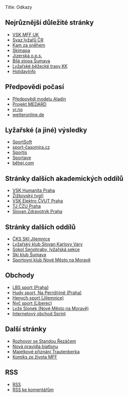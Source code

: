 Title: Odkazy

Nejrůznější důležité stránky
----------------------------

- [VSK MFF UK](http://vssk.mff.cuni.cz/)
- [Svaz lyžařů ČR](https://www.czech-ski.com/)
- [Kam za sněhem](https://www.kamzasnehem.cz/)
- [Skimapa](http://skimapa.cz/)
- [Jizerská o.p.s.](https://www.jizerskaops.cz/)
- [Bílá stopa Šumava](http://bilastopa.cz/)
- [Lyžařské běžecké trasy KK](http://gis.kr-karlovarsky.cz/klm/)
- [HolidayInfo](http://www.holidayinfo.cz/)

Předpovědi počasí
-----------------

- [Předpovědi modelu Aladin](http://portal.chmi.cz/files/portal/docs/meteo/ov/aladin/results/ala.html)
- [Projekt MEDARD](http://www.medard-online.cz/)
- [yr.no](https://www.yr.no/)
- [wetteronline.de](https://www.wetteronline.de/)

Lyžařské (a jiné) výsledky
--------------------------

- [SportSoft](https://sportsoft.cz/)
- [sport-časomíra.cz](http://sport-casomira.cz/)
- [Sportis](http://sportis.cz/)
- [Sportave](https://sportave.com/racer)
- [běhej.com](https://www.behej.com/bezecke-tabulky/zavodnici)

Stránky dalších akademických oddílů
-----------------------------------

- [VSK Humanita Praha](http://beh.vskhumanita.cz/)
- [Žižkovský tygři](http://zizkovskytygri.cz/)
- [VSK Elektro ČVUT Praha](http://vskelektro.sweb.cz/)
- [TJ ČZU Praha](https://tj.czu.cz/cs/r-11943-oddily/r-11987-bezecke-lyzovani)
- [Slovan Zdravotník Praha](https://zdravotnik-praha.webnode.cz/)

Stránky dalších oddílů
----------------------

- [ČKS SKI Jilemnice](https://www.skijilemnice.cz/)
- [Lyžařský klub Slovan Karlovy Vary](https://www.lkslovan.cz/)
- [Sokol Senohraby, lyžařská sekce](http://sokolsenohraby.sweb.cz/lyzovani.html)
- [Ski klub Šumava](http://www.skisumava.cz/)
- [Sportovní klub Nové Město na Moravě](http://www.vysocina-arena.cz/cz/sk-nmnm.html)

Obchody
-------

- [LBS sport (Praha)](https://www.lbs-sport.cz/)
- [Hudy sport, Na Pernštýně (Praha)](https://www.hudy.cz/hudysport-praha-na-perstyne)
- [Henych sport (Jilemnice)](http://www.sporthenych.cz/)
- [Nyč sport (Liberec)](http://www.nyc-sport.cz/)
- [Lyže Slonek (Nové Město na Moravě)](http://www.slonek.cz/)
- [Internetový obchod Sprint](https://www.sprintcz.cz/)

Další stránky
-------------

- [Rozhovor se Standou Řezáčem](https://www.youtube.com/watch?v=WIlpHDywtTI)
- [Nová pravidla biatlonu](https://www.youtube.com/watch?v=t2AEYkRlVYU)
- [Majetkové přiznání Trautenberka](http://data.idnes.cz/soubory/ekonomika/A061223_VEN_MAP5.HTM)
- [Komiks ze života MFF](http://www-ucjf.troja.mff.cuni.cz/scheirich/?page_id=67)

RSS
---

- [RSS](/rss.xml)
- [RSS ke komentářům](https://clenove.hrbatypes.cz/komentare/rss.xml)
